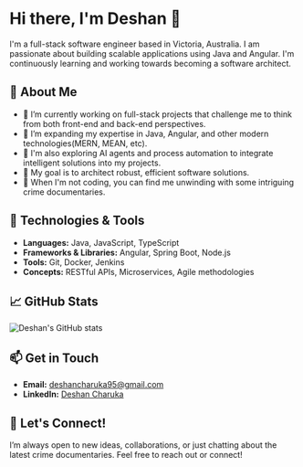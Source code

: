 # Hi there, I'm Deshan 👋

I'm a full-stack software engineer based in Victoria, Australia. I am passionate about building scalable applications using Java and Angular. I'm continuously learning and working towards becoming a software architect.

## 🚀 About Me

- 🔭 I’m currently working on full-stack projects that challenge me to think from both front-end and back-end perspectives.
- 🌱 I’m expanding my expertise in Java, Angular, and other modern technologies(MERN, MEAN, etc).
- 🤖 I'm also exploring AI agents and process automation to integrate intelligent solutions into my projects.
- 🎯 My goal is to architect robust, efficient software solutions.
- 🎥 When I'm not coding, you can find me unwinding with some intriguing crime documentaries.

## 🔧 Technologies & Tools

- **Languages:** Java, JavaScript, TypeScript
- **Frameworks & Libraries:** Angular, Spring Boot, Node.js
- **Tools:** Git, Docker, Jenkins
- **Concepts:** RESTful APIs, Microservices, Agile methodologies

## 📈 GitHub Stats

![Deshan's GitHub stats](https://github-readme-stats.vercel.app/api?username=DeshanCC&show_icons=true&theme=radical)

## 📫 Get in Touch

- **Email:** [deshancharuka95@gmail.com](mailto:deshancharuka95@gmail.com)
- **LinkedIn:** [Deshan Charuka](https://www.linkedin.com/in/deshan-charuka-263610151/)

## 🤝 Let's Connect!

I’m always open to new ideas, collaborations, or just chatting about the latest crime documentaries. Feel free to reach out or connect!
